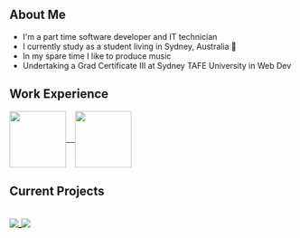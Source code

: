 <!--
<p>
  <h1 align="center">👋 Hi, I'm Joshua Rose.</h1>
</p>
--!>
<p>
  <h2 align="left">About Me</h2>
  <ul>
    <li>I'm a part time software developer and IT technician</li>
    <li>I currently study as a student living in Sydney, Australia 🦘</li>
    <li>In my spare time I like to produce music</li>
    <li>Undertaking a Grad Certificate III at Sydney TAFE University in Web Dev</li> 
  </ul>
</p>

<p>
  <h2 align="left">Work Experience</h2>
  <a href="https://www.bravurasolutions.com/australia/">
    <kbd><img 
      align="center" 
      height="100" 
      src="https://cpp-prod-seek-company-image-uploads.s3.ap-southeast-2.amazonaws.com/814426/logo/657ae531-bcca-11ea-86d1-e52bae5cc086.png"/>
     </kbd>
  </a>
  <a href="https://centelon.com/">
    &nbsp;
    <kbd><img 
      align="center" 
      height="100" 
      src="https://res.cloudinary.com/crunchbase-production/image/upload/c_lpad,f_auto,q_auto:eco,dpr_1/cihaxvnkshd6s5flqmut"/>
    </kbd>
  </a>
</p>

<p>
  <h2 align="left">Current Projects<h2>
</p>
<a href="https://github.com/anuraghazra/github-readme-stats">
  <img 
    align="center" 
    src="https://github-readme-stats.vercel.app/api/pin/?username=anuraghazra&repo=github-readme-stats"
  </img>
</a>

<a href="https://github.com/anuraghazra/convoychat">
  <img 
    align="center" 
    src="https://github-readme-stats.vercel.app/api/pin/?username=anuraghazra&repo=convoychat"
   </img>
</a>
